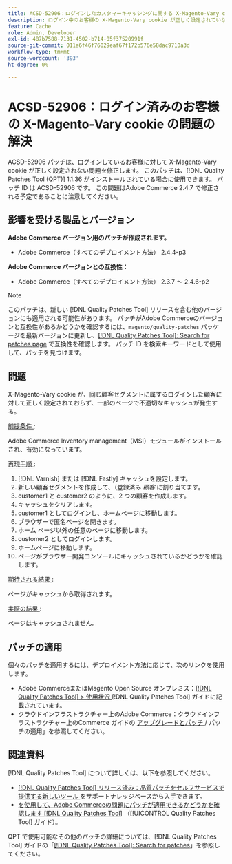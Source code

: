 ```yaml
---
title: ACSD-52906：ログインしたカスタマーキャッシングに関する X-Magento-Vary cookie の問題の解決
description: ログイン中のお客様の X-Magento-Vary cookie が正しく設定されていないAdobe Commerceの問題を修正するには、ACSD-52906 パッチを適用してください。
feature: Cache
role: Admin, Developer
exl-id: 487b7588-7131-4502-b714-05f37520991f
source-git-commit: 011a6f46f76029eaf67f172b576e58dac9710a3d
workflow-type: tm+mt
source-wordcount: '393'
ht-degree: 0%

---
```


# ACSD-52906：ログイン済みのお客様の X-Magento-Vary cookie の問題の解決

ACSD-52906 パッチは、ログインしているお客様に対して X-Magento-Vary cookie が正しく設定されない問題を修正します。 このパッチは、[!DNL Quality Patches Tool (QPT)] 1.1.36 がインストールされている場合に使用できます。 パッチ ID は ACSD-52906 です。 この問題はAdobe Commerce 2.4.7 で修正される予定であることに注意してください。

## 影響を受ける製品とバージョン

**Adobe Commerce バージョン用のパッチが作成されます。**

* Adobe Commerce（すべてのデプロイメント方法） 2.4.4-p3

**Adobe Commerce バージョンとの互換性：**

* Adobe Commerce（すべてのデプロイメント方法） 2.3.7 ～ 2.4.6-p2

>[!NOTE]
>
>このパッチは、新しい [!DNL Quality Patches Tool] リリースを含む他のバージョンにも適用される可能性があります。 パッチがAdobe Commerceのバージョンと互換性があるかどうかを確認するには、`magento/quality-patches` パッケージを最新バージョンに更新し、[[!DNL Quality Patches Tool]: Search for patches page](https://experienceleague.adobe.com/tools/commerce-quality-patches/index.html) で互換性を確認します。 パッチ ID を検索キーワードとして使用して、パッチを見つけます。

## 問題

X-Magento-Vary cookie が、同じ顧客セグメントに属するログインした顧客に対して正しく設定されておらず、一部のページで不適切なキャッシュが発生する。

<u> 前提条件 </u>:

Adobe Commerce Inventory management（MSI）モジュールがインストールされ、有効になっています。

<u> 再現手順 </u>:

1. [!DNL Varnish] または [!DNL Fastly] キャッシュを設定します。
1. 新しい顧客セグメントを作成して、（登録済み *顧客* に割り当てます。
1. customer1 と customer2 のように、2 つの顧客を作成します。
1. キャッシュをクリアします。
1. customer1 としてログインし、ホームページに移動します。
1. ブラウザーで匿名ページを開きます。
1. ホーム ページ以外の任意のページに移動します。
1. customer2 としてログインします。
1. ホームページに移動します。
1. ページがブラウザー開発コンソールにキャッシュされているかどうかを確認します。

<u> 期待される結果 </u>:

ページがキャッシュから取得されます。

<u> 実際の結果 </u>:

ページはキャッシュされません。

## パッチの適用

個々のパッチを適用するには、デプロイメント方法に応じて、次のリンクを使用します。

* Adobe CommerceまたはMagento Open Source オンプレミス：[[!DNL Quality Patches Tool] > 使用状況 ](/help/tools/quality-patches-tool/usage.md) [!DNL Quality Patches Tool] ガイドに記載されています。
* クラウドインフラストラクチャー上のAdobe Commerce：クラウドインフラストラクチャー上のCommerce ガイドの [ アップグレードとパッチ ](https://experienceleague.adobe.com/docs/commerce-cloud-service/user-guide/develop/upgrade/apply-patches.html)/ パッチの適用」を参照してください。

## 関連資料

[!DNL Quality Patches Tool] について詳しくは、以下を参照してください。

* [[!DNL Quality Patches Tool]  リリース済み：品質パッチをセルフサービスで提供する新しいツール ](https://experienceleague.adobe.com/en/docs/commerce-operations/tools/quality-patches-tool/quality-patches-tool-to-self-serve-quality-patches) をサポートナレッジベースから入手できます。
* [ を使用して、Adobe Commerceの問題にパッチが適用できるかどうかを確認します  [!DNL Quality Patches Tool]](/help/tools/quality-patches-tool/patches-available-in-qpt/check-patch-for-magento-issue-with-magento-quality-patches.md) （[!UICONTROL Quality Patches Tool] ガイド）。


QPT で使用可能なその他のパッチの詳細については、[!DNL Quality Patches Tool] ガイドの「[[!DNL Quality Patches Tool]: Search for patches](https://experienceleague.adobe.com/tools/commerce-quality-patches/index.html)」を参照してください。
